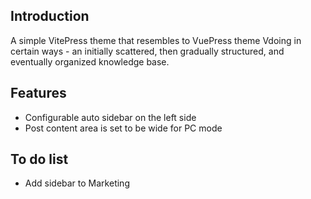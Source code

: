 ## Introduction

A simple VitePress theme that resembles to VuePress theme Vdoing in certain ways - an initially scattered, then gradually structured, and eventually organized knowledge base.

## Features

- Configurable auto sidebar on the left side
- Post content area is set to be wide for PC mode

## To do list

- Add sidebar to Marketing
